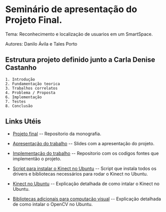 Seminário de apresentação do Projeto Final.
=============

Tema: Reconhecimento e localização de usuarios em um SmartSpace.

Autores: Danilo Ávila e Tales Porto

Estrutura projeto definido junto a Carla Denise Castanho
-------
	1. Introdução
	2. Fundamentação teorica
	3. Trabalhos correlatos
	4. Problema / Proposta
	6. Implementação
	7. Testes
	8. Conclusão

Links Utéis
-------

* [Projeto final](https://github.com/talesporto/Projeto-Final) -- Repositorio da monografia.

* [Apresentação do trabalho](https://github.com/talesporto/Seminario-TG1) -- Slides com a apresentação do projeto.

* [Implementação do trabalho](https://github.com/daniloavila/RealTimeFaceRec) -- Repositorio com os codigos fontes que implementão o projeto.

* [Script para instalar o Kinect no Ubuntu](https://gist.github.com/955902) -- Script que instala todos os drivers e bibliotecas necessários para rodar o Kinect no Ubuntu.

* [Kinect no Ubuntu](http://talesporto.wordpress.com/2011/05/07/kinect-no-ubuntu/) -- Explicação detalhada de como intalar o Kinect no Ubuntu.

* [Bibliotecas adicionais para computação visual](http://talesporto.wordpress.com/2011/05/07/instalando-bibliotecas-necessarias-para-o-headtrack/) -- Explicação detalhada de como intalar o OpenCV no Ubuntu.

